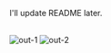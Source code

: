 I'll update README later.
<br><br>

![out-1](https://user-images.githubusercontent.com/75310406/192144602-89f008d1-3100-4b0e-a8a2-d7d349f719d7.PNG)
![out-2](https://user-images.githubusercontent.com/75310406/192144629-fca31fa0-0904-4180-b59f-1d33b52a162d.PNG)
